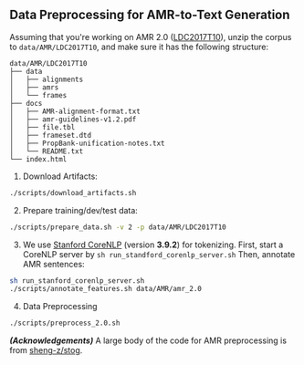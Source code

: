 

## Data Preprocessing for AMR-to-Text Generation

Assuming that you're working on AMR 2.0 ([LDC2017T10](https://catalog.ldc.upenn.edu/LDC2017T10)), unzip the corpus to `data/AMR/LDC2017T10`, and make sure it has the following structure:

```bash$ tree data/AMR/LDC2017T10 -L 2
data/AMR/LDC2017T10
├── data
│   ├── alignments
│   ├── amrs
│   └── frames
├── docs
│   ├── AMR-alignment-format.txt
│   ├── amr-guidelines-v1.2.pdf
│   ├── file.tbl
│   ├── frameset.dtd
│   ├── PropBank-unification-notes.txt
│   └── README.txt
└── index.html
```
1. Download Artifacts:

```bash
./scripts/download_artifacts.sh
```

2. Prepare training/dev/test data:

```bash
./scripts/prepare_data.sh -v 2 -p data/AMR/LDC2017T10
```

3. We use [Stanford CoreNLP](https://stanfordnlp.github.io/CoreNLP/index.html) (version **3.9.2**) for tokenizing. First, start a CoreNLP server by `sh run_standford_corenlp_server.sh` Then, annotate AMR sentences:

```bash
sh run_stanford_corenlp_server.sh
./scripts/annotate_features.sh data/AMR/amr_2.0
```

4. Data Preprocessing

```bash
./scripts/preprocess_2.0.sh
```
***(Acknowledgements)*** A large body of the code for AMR preprocessing is from [sheng-z/stog](https://github.com/sheng-z/stog).
